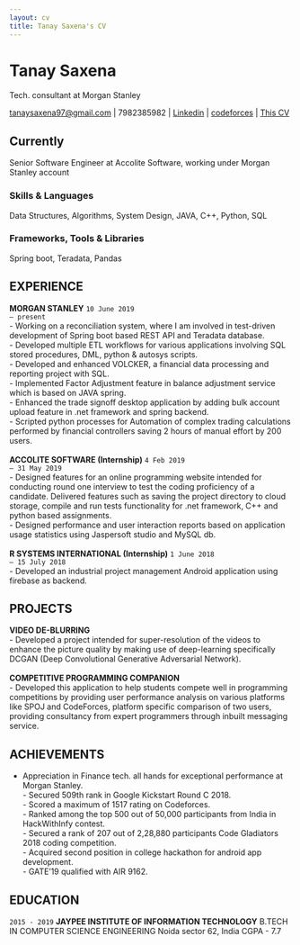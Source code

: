 ```yaml
---
layout: cv
title: Tanay Saxena's CV
---
```

# Tanay Saxena
Tech. consultant at Morgan Stanley

<div id="webaddress">
<a href="tanaysaxena97@gmail.com">tanaysaxena97@gmail.com</a>
| 7982385982
| <a href="http://www.linkedin.com/in/tanay-saxena-2504">Linkedin</a>
| <a href="http://codeforces.com/profile/tysamurai">codeforces</a>
| <a href="https://tysamurai97.github.io/markdown-cv/">This CV</a>
</div>


## Currently
Senior Software Engineer at Accolite Software, working under Morgan Stanley account

### Skills & Languages
Data Structures, Algorithms, System Design, JAVA, C++, Python, SQL

### Frameworks, Tools & Libraries
Spring boot, Teradata, Pandas

## EXPERIENCE

__MORGAN STANLEY__
`10 June 2019`
<br>
`– present`
<br>- Working on a reconciliation system, where I am involved in test-driven development of Spring boot based REST API and Teradata database.
<br>- Developed multiple ETL workflows for various applications involving SQL stored procedures, DML, python & autosys scripts.
<br>- Developed and enhanced VOLCKER, a financial data processing and reporting project with SQL.
<br>- Implemented Factor Adjustment feature in balance adjustment service which is based on JAVA spring.
<br>- Enhanced the trade signoff desktop application by adding bulk account upload feature in .net framework and spring backend.
<br>- Scripted python processes for Automation of complex trading calculations performed by financial controllers saving 2 hours of manual effort by 200 users.<br>
<br>
__ACCOLITE SOFTWARE (Internship)__
`4 Feb 2019`
<br>
`– 31 May 2019`
<br>- Designed features for an online programming website intended for conducting round one
interview to test the coding proficiency of a candidate. Delivered features such
as saving the project directory to cloud storage, compile and run tests functionality
for .net framework, C++ and python based assignments.
<br>- Designed performance and user interaction reports based on application usage statistics using Jaspersoft studio and MySQL db.<br>
<br>
__R SYSTEMS INTERNATIONAL (Internship)__
`1 June 2018`
<br>
`– 15 July 2018`
<br>- Developed an industrial project management Android application using firebase
as backend.

## PROJECTS
__VIDEO DE-BLURRING__
<br>- Developed a project intended for super-resolution of the videos to enhance the picture quality by making use of
deep-learning specifically DCGAN (Deep Convolutional Generative
Adversarial Network).<br>
<br>
__COMPETITIVE PROGRAMMING COMPANION__
<br>- Developed this application to help students compete well in programming
competitions by providing user performance analysis on various
platforms like SPOJ and CodeForces, platform specific comparison of two users,
providing consultancy from expert programmers through inbuilt messaging service.
<br>

## ACHIEVEMENTS
- Appreciation in Finance tech. all hands for exceptional performance at Morgan Stanley.
<br>- Secured 509th rank in Google
Kickstart Round C 2018.
<br>- Scored a maximum of 1517
rating on Codeforces.
<br>- Ranked among the
top 500 out of 50,000
participants from India
in HackWithInfy contest.
<br>- Secured a rank of 207
out of 2,28,880 participants
Code Gladiators 2018 coding
competition.
<br>- Acquired second position in
college hackathon for
android app development.
<br>- GATE’19 qualified with
AIR 9162.

## EDUCATION
`2015 - 2019`
__JAYPEE INSTITUTE OF INFORMATION TECHNOLOGY__
B.TECH IN COMPUTER SCIENCE
ENGINEERING
Noida sector 62, India
CGPA - 7.7

<!-- ### Footer

Last updated: June 2020 -->
